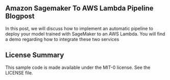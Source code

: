 ## Amazon Sagemaker To AWS Lambda Pipeline Blogpost

In this post, we will discuss how to implement an automatic pipeline to deploy your model trained with SageMaker to an AWS Lambda. You will find a demo regarding how to integrate these two services

## License Summary

This sample code is made available under the MIT-0 license. See the LICENSE file.
